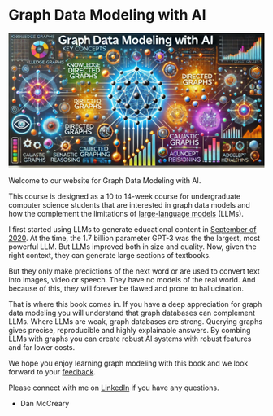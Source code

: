 # Graph Data Modeling with AI

![Banner image of AI graph](./img/banner.png)

Welcome to our website for Graph Data Modeling with AI.

This course is designed as a 10 to 14-week course for undergraduate
computer science students that are interested in graph data
models and how the complement the limitations of [large-language models](./glossary.md#large-langauge-models) (LLMs).

I first started using LLMs to generate educational content in [September of 2020](https://dmccreary.medium.com/using-al-to-generate-detailed-lesson-plans-29a5af200a6a).
At the time, the 1.7 billion parameter GPT-3 was the the largest, most powerful
LLM.  But LLMs improved both in size and quality.  Now, given the right context, they can generate large sections of textbooks.

But they only make predictions of the next word or are used to
convert text into images, video or speech.  They have no models of the real world.
And because of this, they will forever be flawed and prone to hallucination.

That is where this book comes in.  If you have a deep appreciation for graph data modeling you will understand that graph databases can complement LLMs.  Where LLMs are weak, graph databases are strong.  Querying graphs gives precise, reproducible and highly explainable answers.  By combing LLMs with graphs you can create robust AI systems with robust features and far lower costs.

We hope you enjoy learning graph modeling with this book and we look forward to your [feedback](./feedback.md).

Please connect with me on [LinkedIn](https://www.linkedin.com/in/danmccreary/) if you have any questions.

- Dan McCreary




